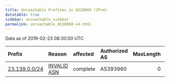 ```yaml
---
title: Unreachable Prefixes in AS20860 (IPv4)
datatable: true
sidebar: unreachable_sidebar
permalink: unreachable_AS20860-v4.html
---
```


Data as of 2019-02-23 08:30:00 UTC


<div class="datatable-begin"></div>

| Prefix                                               | Reason                                                                                               | affected   | Authorized AS   |   MaxLength | Anchor                           |   unreachable /24s |
|:-----------------------------------------------------|:-----------------------------------------------------------------------------------------------------|:-----------|:----------------|------------:|:---------------------------------|-------------------:|
| [23.139.0.0/24](https://stat.ripe.net/23.139.0.0/24) | [INVALID ASN](https://rpki-validator.ripe.net/announcement-preview?asn=AS20860&prefix=23.139.0.0/24) | complete   | AS393960        |           0 | [ARIN](unreachable_ARIN-v4.html) |                  1 |

<div class="datatable-end"></div>